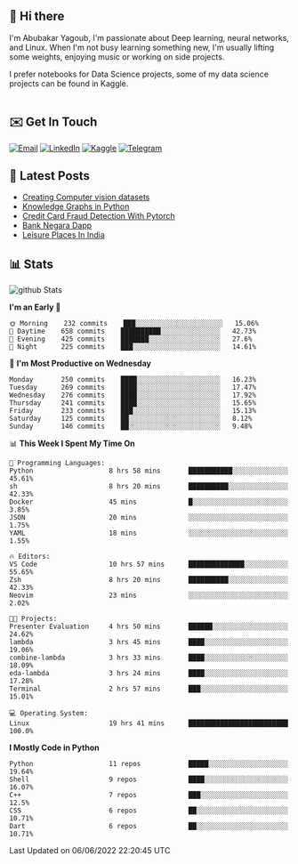 ## 👋 Hi there

I'm Abubakar Yagoub, I'm passionate about Deep learning, neural networks, and
Linux. When I'm not busy learning something new, I'm usually lifting some
weights, enjoying music or working on side projects.

I prefer notebooks for Data Science projects, some of my data science projects
can be found in Kaggle. <br> <br>

## ✉️ Get In Touch

[![Email](https://img.shields.io/badge/Email-f1f1f1?style=for-the-badge&logo=gmail&logoColor=0f111a)](mailto:hi@blacksuan19.dev)
[![LinkedIn](https://img.shields.io/badge/LinkedIn-0077B5?style=for-the-badge&logo=linkedin&logoColor=white)](https://www.linkedin.com/in/blacksuan19/)
[![Kaggle](https://img.shields.io/badge/Kaggle-5acfff?style=for-the-badge&logo=kaggle&logoColor=white)](http://kaggle.com/abubakaryagob/)
[![Telegram](https://img.shields.io/badge/Telegram-2CA5E0?style=for-the-badge&logo=telegram&logoColor=white)](https://t.me/blacksuan19)

## 📩 Latest Posts

<!-- BLOG-POST-LIST:START -->
- [Creating Computer vision datasets](http://blacksuan19.dev/blog/creating-datasets/)
- [Knowledge Graphs in Python](http://blacksuan19.dev/projects/Knowledge_Graphs/)
- [Credit Card Fraud Detection With Pytorch](http://blacksuan19.dev/projects/credit-card-fraud-detection-with-pytorch/)
- [Bank Negara Dapp](http://blacksuan19.dev/projects/bank-negara/)
- [Leisure Places In India](http://blacksuan19.dev/projects/leisure-places-in-india/)
<!-- BLOG-POST-LIST:END -->

## 📊 Stats

![github Stats](https://github-readme-stats.vercel.app/api?username=blacksuan19&theme=github_dark&show_icons=true&count_private=true&custom_title=Github%20Stats&hide_border=true)

<!--START_SECTION:waka-->
**I'm an Early 🐤** 

```text
🌞 Morning    232 commits    ███░░░░░░░░░░░░░░░░░░░░░░   15.06% 
🌆 Daytime    658 commits    ██████████░░░░░░░░░░░░░░░   42.73% 
🌃 Evening    425 commits    ███████░░░░░░░░░░░░░░░░░░   27.6% 
🌙 Night      225 commits    ███░░░░░░░░░░░░░░░░░░░░░░   14.61%

```
📅 **I'm Most Productive on Wednesday** 

```text
Monday       250 commits    ████░░░░░░░░░░░░░░░░░░░░░   16.23% 
Tuesday      269 commits    ████░░░░░░░░░░░░░░░░░░░░░   17.47% 
Wednesday    276 commits    ████░░░░░░░░░░░░░░░░░░░░░   17.92% 
Thursday     241 commits    ████░░░░░░░░░░░░░░░░░░░░░   15.65% 
Friday       233 commits    ███░░░░░░░░░░░░░░░░░░░░░░   15.13% 
Saturday     125 commits    ██░░░░░░░░░░░░░░░░░░░░░░░   8.12% 
Sunday       146 commits    ██░░░░░░░░░░░░░░░░░░░░░░░   9.48%

```


📊 **This Week I Spent My Time On** 

```text
💬 Programming Languages: 
Python                   8 hrs 58 mins       ███████████░░░░░░░░░░░░░░   45.61% 
sh                       8 hrs 20 mins       ██████████░░░░░░░░░░░░░░░   42.33% 
Docker                   45 mins             █░░░░░░░░░░░░░░░░░░░░░░░░   3.85% 
JSON                     20 mins             ░░░░░░░░░░░░░░░░░░░░░░░░░   1.75% 
YAML                     18 mins             ░░░░░░░░░░░░░░░░░░░░░░░░░   1.55%

🔥 Editors: 
VS Code                  10 hrs 57 mins      ██████████████░░░░░░░░░░░   55.65% 
Zsh                      8 hrs 20 mins       ██████████░░░░░░░░░░░░░░░   42.33% 
Neovim                   23 mins             ░░░░░░░░░░░░░░░░░░░░░░░░░   2.02%

🐱‍💻 Projects: 
Presenter Evaluation     4 hrs 50 mins       ██████░░░░░░░░░░░░░░░░░░░   24.62% 
lambda                   3 hrs 45 mins       ████░░░░░░░░░░░░░░░░░░░░░   19.06% 
combine-lambda           3 hrs 33 mins       ████░░░░░░░░░░░░░░░░░░░░░   18.09% 
eda-lambda               3 hrs 24 mins       ████░░░░░░░░░░░░░░░░░░░░░   17.28% 
Terminal                 2 hrs 57 mins       ███░░░░░░░░░░░░░░░░░░░░░░   15.01%

💻 Operating System: 
Linux                    19 hrs 41 mins      █████████████████████████   100.0%

```

**I Mostly Code in Python** 

```text
Python                   11 repos            █████░░░░░░░░░░░░░░░░░░░░   19.64% 
Shell                    9 repos             ████░░░░░░░░░░░░░░░░░░░░░   16.07% 
C++                      7 repos             ███░░░░░░░░░░░░░░░░░░░░░░   12.5% 
CSS                      6 repos             ██░░░░░░░░░░░░░░░░░░░░░░░   10.71% 
Dart                     6 repos             ██░░░░░░░░░░░░░░░░░░░░░░░   10.71%

```



 Last Updated on 06/06/2022 22:20:45 UTC
<!--END_SECTION:waka-->
